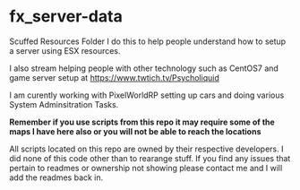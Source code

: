 # fx_server-data
Scuffed Resources Folder
I do this to help people understand how to setup a server using ESX resources.

I also stream helping people with other technology such as CentOS7 and game server setup at https://www.twtich.tv/Psycholiquid

I am curently working with PixelWorldRP setting up cars and doing various System Adminsitration Tasks.

<b>Remember if you use scripts from this repo it may require some of the maps I have here also or you will not be able to reach the locations</b>

All scripts located on this repo are owned by their respective developers. I did none of this code other than to rearange stuff. If you find any issues that pertain to readmes or ownership not showing please contact me and I will add the readmes back in.
